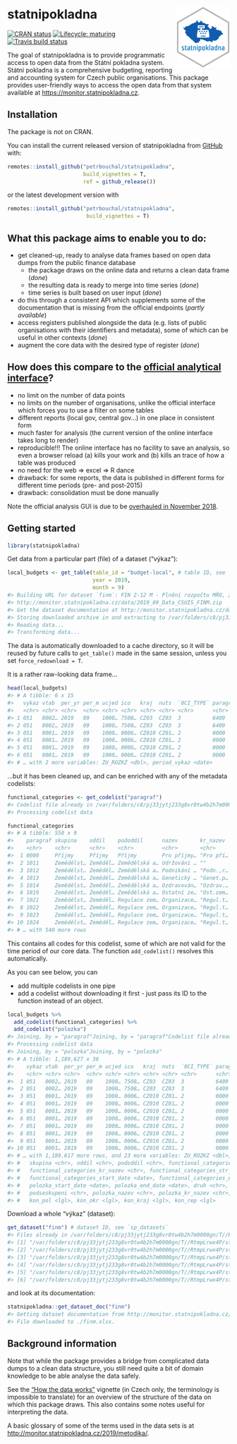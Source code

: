 
<!-- README.md is generated from README.Rmd. Please edit that file -->

# statnipokladna <img src='man/figures/logo.png' align="right" height="138" />

<!-- badges: start -->

[![CRAN
status](https://www.r-pkg.org/badges/version/statnipokladna)](https://CRAN.R-project.org/package=statnipokladna)
[![Lifecycle:
maturing](https://img.shields.io/badge/lifecycle-maturing-blue.svg)](https://www.tidyverse.org/lifecycle/#maturing)
[![Travis build
status](https://travis-ci.org/petrbouchal/statnipokladna.svg?branch=master)](https://travis-ci.org/petrbouchal/statnipokladna)
<!-- badges: end -->

The goal of statnipokladna is to provide programmatic access to open
data from the Státní pokladna system. Státní pokladna is a comprehensive
budgeting, reporting and accounting system for Czech public
organisations. This package provides user-friendly ways to access the
open data from that system available at
<https://monitor.statnipokladna.cz>.

## Installation

The package is not on CRAN.

You can install the current released version of statnipokladna from
[GitHub](https://github.com/petrbouchal/statnipokladna) with:

``` r
remotes::install_github("petrbouchal/statnipokladna",
                        build_vignettes = T,
                        ref = github_release())
```

or the latest development version with

``` r
remotes::install_github("petrbouchal/statnipokladna",
                         build_vignettes = T)
```

## What this package aims to enable you to do:

  - get cleaned-up, ready to analyse data frames based on open data
    dumps from the public finance database
      - the package draws on the online data and returns a clean data
        frame (*done*)
      - the resulting data is ready to merge into time series (*done*)
      - time series is built based on user input (*done*)
  - do this through a consistent API which supplements some of the
    documentation that is missing from the official endpoints (*partly
    available*)
  - access registers published alongside the data (e.g. lists of public
    organisations with their identifiers and metadata), some of which
    can be useful in other contexts (*done*)
  - augment the core data with the desired type of register (*done*)

## How does this compare to the [official analytical interface](http://monitor.statnipokladna.cz/)?

  - no limit on the number of data points
  - no limits on the number of organisations, unlike the official
    interface which forces you to use a filter on some tables
  - different reports (local gov, central gov…) in one place in
    consistent form
  - much faster for analysis (the current version of the online
    interface takes long to render)
  - reproducible\!\!\! The online interface has no facility to save an
    analysis, so even a browser reload (a) kills your work and (b) kills
    an trace of how a table was produced
  - no need for the web =\> excel =\> R dance
  - drawback: for some reports, the data is published in different forms
    for different time periods (pre- and post-2015)
  - drawback: consolidation must be done manually

Note the official analysis GUI is due to be [overhauled in
November 2018](https://twitter.com/otevrenadatamf/status/1190329092916289536).

## Getting started

``` r
library(statnipokladna)
```

Get data from a particular part (file) of a dataset (“výkaz”):

``` r
local_budgets <- get_table(table_id = "budget-local", # table ID, see `sp_tables`
                           year = 2019,
                           month = 9)
#> Building URL for dataset `finm`: FIN 2-12 M - Plnění rozpočtu MŘO, 2019-09
#> http://monitor.statnipokladna.cz/data/2019_09_Data_CSUIS_FINM.zip
#> Get the dataset documentation at http://monitor.statnipokladna.cz/data/struktura/finm.xlsx
#> Storing downloaded archive in and extracting to /var/folders/c8/pj33jytj233g8vr0tw4b2h7m0000gn/T//RtmpLrwx4P/statnipokladna/finm/2019/09
#> Reading data...
#> Transforming data...
```

The data is automatically downloaded to a cache directory, so it will be
reused by future calls to `get_table()` made in the same session, unless
you set `force_redownload = T`.

It is a rather raw-looking data frame…

``` r
head(local_budgets)
#> # A tibble: 6 x 15
#>   vykaz vtab  per_yr per_m ucjed ico   kraj  nuts  `0CI_TYPE` paragraf polozka ZU_ROZSCH ZU_ROZPZM
#>   <chr> <chr> <chr>  <chr> <chr> <chr> <chr> <chr> <chr>      <chr>    <chr>       <dbl>     <dbl>
#> 1 051   0002… 2019   09    1000… 7508… CZ03  CZ03  3          6409     5364      0.        1.57e 5
#> 2 051   0002… 2019   09    1000… 7508… CZ03  CZ03  3          6409     5909      0.        1.83e 6
#> 3 051   0001… 2019   09    1000… 0006… CZ010 CZ01… 2          0000     1111      1.51e10   1.51e10
#> 4 051   0001… 2019   09    1000… 0006… CZ010 CZ01… 2          0000     1112      3.10e 8   3.10e 8
#> 5 051   0001… 2019   09    1000… 0006… CZ010 CZ01… 2          0000     1113      1.04e 9   1.04e 9
#> 6 051   0001… 2019   09    1000… 0006… CZ010 CZ01… 2          0000     1121      1.21e10   1.21e10
#> # … with 2 more variables: ZU_ROZKZ <dbl>, period_vykaz <date>
```

…but it has been cleaned up, and can be enriched with any of the
metadata codelists:

``` r
functional_categories <- get_codelist("paragraf")
#> Codelist file already in /var/folders/c8/pj33jytj233g8vr0tw4b2h7m0000gn/T//RtmpLrwx4P/statnipokladna/, not downloading. Set `force_redownload` to TRUE if needed.
#> Processing codelist data
```

``` r
functional_categories
#> # A tibble: 550 x 9
#>    paragraf skupina    oddil    pododdil      nazev       kr_nazev  str_nazev   start_date end_date  
#>    <chr>    <chr>      <chr>    <chr>         <chr>       <chr>     <chr>       <date>     <date>    
#>  1 0000     Příjmy     Příjmy   Příjmy        Pro příjmy… "Pro pří… "Pro příjm… 1900-01-01 9999-12-31
#>  2 1011     Zemědělst… Zeměděl… Zemědělská a… Udržování … ""        ""          1900-01-01 9999-12-31
#>  3 1012     Zemědělst… Zeměděl… Zemědělská a… Podnikání … "Podn.,r… "Podnikání… 1900-01-01 9999-12-31
#>  4 1013     Zemědělst… Zeměděl… Zemědělská a… Genetický … "Genet.p… "Genetický… 1900-01-01 9999-12-31
#>  5 1014     Zemědělst… Zeměděl… Zemědělská a… Ozdravován… "Ozdrav.… "Ozdrav.ho… 1900-01-01 9999-12-31
#>  6 1019     Zemědělst… Zeměděl… Zemědělská a… Ostatní ze… "Ost.zem… "Ostatní z… 1900-01-01 9999-12-31
#>  7 1021     Zemědělst… Zeměděl… Regulace zem… Organizace… "Regul.t… "Regulace … 1900-01-01 9999-12-31
#>  8 1022     Zemědělst… Zeměděl… Regulace zem… Organizace… "Regul.t… "Reg.trhu … 1900-01-01 9999-12-31
#>  9 1023     Zemědělst… Zeměděl… Regulace zem… Organizace… "Regul.t… "Organizac… 1900-01-01 9999-12-31
#> 10 1024     Zemědělst… Zeměděl… Regulace zem… Organizace… "Regul.t… "Reg.trhu … 1900-01-01 9999-12-31
#> # … with 540 more rows
```

This contains all codes for this codelist, some of which are not valid
for the time period of our core data. The function `add_codelist()`
resolves this automatically.

As you can see below, you can

  - add multiple codelists in one pipe
  - add a codelist without downloading it first - just pass its ID to
    the function instead of an object.

<!-- end list -->

``` r
local_budgets %>% 
  add_codelist(functional_categories) %>% 
  add_codelist("polozka")
#> Joining, by = "paragraf"Joining, by = "paragraf"Codelist file already in /var/folders/c8/pj33jytj233g8vr0tw4b2h7m0000gn/T//RtmpLrwx4P/statnipokladna/, not downloading. Set `force_redownload` to TRUE if needed.
#> Processing codelist data
#> Joining, by = "polozka"Joining, by = "polozka"
#> # A tibble: 1,189,627 x 36
#>    vykaz vtab  per_yr per_m ucjed ico   kraj  nuts  `0CI_TYPE` paragraf polozka ZU_ROZSCH ZU_ROZPZM
#>    <chr> <chr> <chr>  <chr> <chr> <chr> <chr> <chr> <chr>      <chr>    <chr>       <dbl>     <dbl>
#>  1 051   0002… 2019   09    1000… 7508… CZ03  CZ03  3          6409     5364      0.        1.57e 5
#>  2 051   0002… 2019   09    1000… 7508… CZ03  CZ03  3          6409     5909      0.        1.83e 6
#>  3 051   0001… 2019   09    1000… 0006… CZ010 CZ01… 2          0000     1111      1.51e10   1.51e10
#>  4 051   0001… 2019   09    1000… 0006… CZ010 CZ01… 2          0000     1112      3.10e 8   3.10e 8
#>  5 051   0001… 2019   09    1000… 0006… CZ010 CZ01… 2          0000     1113      1.04e 9   1.04e 9
#>  6 051   0001… 2019   09    1000… 0006… CZ010 CZ01… 2          0000     1121      1.21e10   1.21e10
#>  7 051   0001… 2019   09    1000… 0006… CZ010 CZ01… 2          0000     1122      4.00e 8   1.48e 9
#>  8 051   0001… 2019   09    1000… 0006… CZ010 CZ01… 2          0000     1211      2.80e10   2.80e10
#>  9 051   0001… 2019   09    1000… 0006… CZ010 CZ01… 2          0000     1332      4.55e 4   4.55e 4
#> 10 051   0001… 2019   09    1000… 0006… CZ010 CZ01… 2          0000     1333      0.        0.     
#> # … with 1,189,617 more rows, and 23 more variables: ZU_ROZKZ <dbl>, period_vykaz <date>,
#> #   skupina <chr>, oddil <chr>, pododdil <chr>, functional_categories_nazev <chr>,
#> #   functional_categories_kr_nazev <chr>, functional_categories_str_nazev <chr>,
#> #   functional_categories_start_date <date>, functional_categories_end_date <date>,
#> #   polozka_start_date <date>, polozka_end_date <date>, druh <chr>, trida <chr>, seskupeni <chr>,
#> #   podseskupeni <chr>, polozka_nazev <chr>, polozka_kr_nazev <chr>, polozka_str_nazev <chr>,
#> #   kon_pol <lgl>, kon_okr <lgl>, kon_kraj <lgl>, kon_rep <lgl>
```

Download a whole “výkaz” (dataset):

``` r
get_dataset("finm") # dataset ID, see `sp_datasets`
#> Files already in /var/folders/c8/pj33jytj233g8vr0tw4b2h7m0000gn/T//RtmpLrwx4P/statnipokladna/finm/2018/12, not downloading. Set `force_redownload` to TRUE if needed.
#> [1] "/var/folders/c8/pj33jytj233g8vr0tw4b2h7m0000gn/T//RtmpLrwx4P/statnipokladna/finm/2018/12/FINM201_2018012.csv"
#> [2] "/var/folders/c8/pj33jytj233g8vr0tw4b2h7m0000gn/T//RtmpLrwx4P/statnipokladna/finm/2018/12/FINM202_2018012.csv"
#> [3] "/var/folders/c8/pj33jytj233g8vr0tw4b2h7m0000gn/T//RtmpLrwx4P/statnipokladna/finm/2018/12/FINM203_2018012.csv"
#> [4] "/var/folders/c8/pj33jytj233g8vr0tw4b2h7m0000gn/T//RtmpLrwx4P/statnipokladna/finm/2018/12/FINM204_2018012.csv"
#> [5] "/var/folders/c8/pj33jytj233g8vr0tw4b2h7m0000gn/T//RtmpLrwx4P/statnipokladna/finm/2018/12/FINM205_2018012.csv"
#> [6] "/var/folders/c8/pj33jytj233g8vr0tw4b2h7m0000gn/T//RtmpLrwx4P/statnipokladna/finm/2018/12/FINM207_2018012.csv"
```

and look at its documentation:

``` r
statnipokladna::get_dataset_doc("finm")
#> Getting dataset documentation from http://monitor.statnipokladna.cz/data/struktura/finm.xlsx
#> File downloaded to ./finm.xlsx.
```

## Background information

Note that while the package provides a bridge from complicated data
dumps to a clean data structure, you still need quite a bit of domain
knowledge to be able analyse the data safely.

See the [“How the data
works”](https://petrbouchal.github.io/statnipokladna/articles/how-the-data-works.html)
vignette (in Czech only, the terminology is impossible to translate) for
an overview of the structure of the data on which this package draws.
This also contains some notes useful for interpreting the data.

A basic glossary of some of the terms used in the data sets is at
<http://monitor.statnipokladna.cz/2019/metodika/>.

